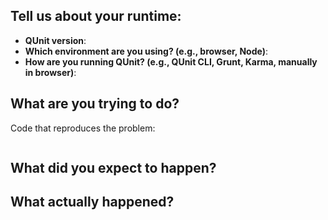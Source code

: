 <!-- Welcome! Thanks for your issue. In order for us to investigate your issue, it really helps to make sure we have the information we need. Please fill out the form sections below so we can help you as promptly as we can. Thanks! -->

## Tell us about your runtime:

* **QUnit version**:
* **Which environment are you using? (e.g., browser, Node)**:
* **How are you running QUnit? (e.g., QUnit CLI, Grunt, Karma, manually in browser)**:

<!--
Please be specific about your environment.

* If via a browser, please include browser name and version.
* If via Node.js, please include your Node.js version and the name and version of any integration you are using (e.g. Grunt, Karma, etc.).

-->

## What are you trying to do?

Code that reproduces the problem:

<!--
Please provide an exact reproduction of the issue if possible.
If not, then provide detailed information about your setup and what you are trying to do.
-->

```js

```

<!-- If you have any relevant configuration information, please include that here: -->

## What did you expect to happen?

<!-- ... -->

## What actually happened?

<!-- .... -->
